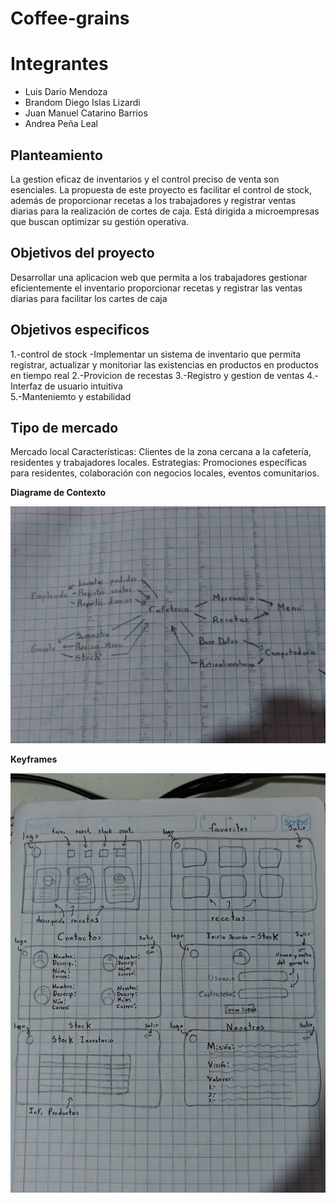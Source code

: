 # Coffee-grains

# Integrantes

- Luis Dario Mendoza
- Brandom Diego Islas Lizardi
- Juan Manuel Catarino Barrios
- Andrea Peña Leal

## Planteamiento
La gestion eficaz de inventarios y el control preciso de venta son esenciales. La propuesta de este proyecto es facilitar el control de stock, además de proporcionar recetas a los trabajadores y registrar ventas diarias para la realización de cortes de caja. Está dirigida a microempresas que buscan optimizar su gestión operativa.

## Objetivos del proyecto 
Desarrollar una aplicacion web que permita a los trabajadores gestionar eficientemente el inventario proporcionar recetas y registrar las ventas diarias para facilitar los cartes de caja 
## Objetivos especificos 
1.-control de stock 
-Implementar un sistema de inventario que permita registrar, actualizar y monitoriar las existencias en productos en productos en tiempo real 
2.-Provicion de recestas 
3.-Registro y gestion de ventas 
4.-Interfaz de usuario intuitiva  
5.-Manteniemto y estabilidad  

## Tipo de mercado
Mercado local
Características: Clientes de la zona cercana a la cafetería, residentes y trabajadores locales.
Estrategias: Promociones específicas para residentes, colaboración con negocios locales, eventos comunitarios.

**Diagrame de Contexto**

![](https://github.com/jcatarinoB/Coffee-grains/blob/main/Diagrama%20de%20Contexto.jpg)

**Keyframes**

![](https://github.com/jcatarinoB/Coffee-grains/blob/main/Keyframes.jpg)

